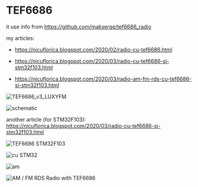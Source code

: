 # TEF6686
it use info from https://github.com/makserge/tef6686_radio

my articles:
- https://nicuflorica.blogspot.com/2020/02/radio-cu-tef6686.html

- https://nicuflorica.blogspot.com/2020/03/radio-cu-tef6686-si-stm32f103.html

- https://nicuflorica.blogspot.com/2020/03/radio-am-fm-rds-cu-tef6686-si-stm32f103.html

![TEF6686_v3_LUXYFM](https://github.com/tehniq3/TEF6686/blob/master/tef6686_v3_LUXYFM.jpg)

![schematic](https://github.com/tehniq3/TEF6686/blob/master/TEF6686_Mega_LCD2004_i2c.png)

another article (for STM32F103): https://nicuflorica.blogspot.com/2020/03/radio-cu-tef6686-si-stm32f103.html

![TEF6686 STM32F103](https://1.bp.blogspot.com/-SKwZ6mT2DU4/XnHXvQXMkEI/AAAAAAAAbk8/D959NTBnklUSlKTTBVhdSl23CuxfimdcwCLcBGAsYHQ/s1600/radioTEF6686_01.jpg)

![cu STM32](https://1.bp.blogspot.com/-aV1aZunmwKQ/XnIbLJMcXWI/AAAAAAAAbnQ/1Mp0ky_ybMA32WvERR5HgH1XBJeIZ6UzQCLcBGAsYHQ/s1600/TEF6686_STM32F103_i2c_LCD1602.png)

![am](https://1.bp.blogspot.com/-L7R7wa8eJe8/XnTErJqBG7I/AAAAAAAAbpc/pTJmpoeyu18sWKzFB30b8WGmDxI27HwTgCLcBGAsYHQ/s1600/AMFMRDSradio_MW3.jpg)

![AM / FM RDS Radio with TEF6686](https://1.bp.blogspot.com/--Drlm0aD6NE/XnTAuIm-K6I/AAAAAAAAbnw/CoE1fOShrTQnzb2fJdau-WcYlOyrG2_GQCLcBGAsYHQ/s1600/stm32f103c8t6_schematic2.png)
